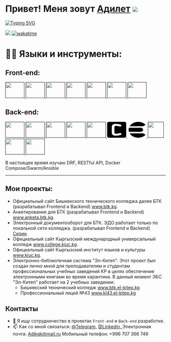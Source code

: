 <h1>Привет! Меня зовут <a href="#" target="_blank">Адилет</a> 
<img src="https://github.com/blackcater/blackcater/raw/main/images/Hi.gif" height="32"/></h1>

  [![Typing SVG](https://readme-typing-svg.herokuapp.com?duration=6500&multiline=true&width=550&lines=%D0%A3%D0%B2%D0%BB%D0%B5%D1%87%D0%B5%D0%BD%D0%BD%D1%8B%D0%B9+%D0%B1%D1%8D%D0%BA%D0%B5%D0%BD%D0%B4-%D1%80%D0%B0%D0%B7%D1%80%D0%B0%D0%B1%D0%BE%D1%82%D1%87%D0%B8%D0%BA+%D0%B8%D0%B7+%D0%9A%D1%8B%D1%80%D0%B3%D1%8B%D0%B7%D1%81%D1%82%D0%B0%D0%BD%D0%B0)](https://git.io/typing-svg)


<p align="center"> 

![](https://komarev.com/ghpvc/?username=wayupkg) [![wakatime](https://wakatime.com/badge/user/c849c5c4-a4d9-4421-8b1b-cd7c85741773.svg)](https://wakatime.com/@c849c5c4-a4d9-4421-8b1b-cd7c85741773)

</p>

# 👨‍💻 Языки и инструменты:
## Front-end:

<p align="left">
    <a href="" target="_blank">
      <img src="https://cdn.jsdelivr.net/gh/devicons/devicon/icons/html5/html5-plain-wordmark.svg" width="60" height="50"/>
    </a>
    <a href="" target="_blank">
      <img src="https://cdn.jsdelivr.net/gh/devicons/devicon/icons/css3/css3-plain-wordmark.svg" width="60" height="50"/>
    </a>
    <a href="" target="_blank">
      <img src="https://cdn.jsdelivr.net/gh/devicons/devicon/icons/sass/sass-original.svg" width="60" height="50"/>
    </a>
    <a href="" target="_blank">
      <img src="https://cdn.jsdelivr.net/gh/devicons/devicon/icons/gulp/gulp-plain.svg" width="60" height="50"/>
    </a>
    <a href="" target="_blank">
      <img src="https://cdn.jsdelivr.net/gh/devicons/devicon/icons/bootstrap/bootstrap-original.svg" width="60" height="50"/>
    </a>
    <a href="" target="_blank">
      <img src="https://cdn.jsdelivr.net/gh/devicons/devicon/icons/wordpress/wordpress-plain-wordmark.svg" width="60" height="50"/>
    </a>
    <a href="" target="_blank">
      <img src="https://cdn.jsdelivr.net/gh/devicons/devicon/icons/javascript/javascript-original.svg" width="60" height="50"/>
    </a>
</p>

## Back-end:

<p align="left">
    <a href="" target="_blank">
      <img src="https://cdn.jsdelivr.net/gh/devicons/devicon/icons/python/python-original.svg" width="60" height="50"/>
    </a>
    <a href="" target="_blank">
      <img src="https://cdn.jsdelivr.net/gh/devicons/devicon/icons/django/django-plain.svg" width="60" height="50"/>
    </a>
    <a href="" target="_blank">
      <img src="https://cdn.jsdelivr.net/gh/devicons/devicon/icons/flask/flask-original.svg" width="60" height="50"/>
    </a>
    <a href="" target="_blank">
      <img src="https://cdn.jsdelivr.net/gh/devicons/devicon/icons/mysql/mysql-plain.svg" width="60" height="50"/>
    </a>
    <a href="" target="_blank">
      <img src="https://cdn.jsdelivr.net/gh/devicons/devicon/icons/postgresql/postgresql-plain-wordmark.svg" width="60" height="50"/>
    </a>
     <a href="" target="_blank">
      <img src="./assets/celery.svg" width="60" height="50"/>
    </a>
    <a href="" target="_blank">
      <img src="./assets/elasticsearch.svg" width="60" height="50"/>
    </a>
    <a href="" target="_blank">
      <img src="https://cdn.jsdelivr.net/gh/devicons/devicon/icons/docker/docker-original-wordmark.svg" width="50" height="50"/>
    </a>
    <a href="" target="_blank">
      <img src="https://cdn.jsdelivr.net/gh/devicons/devicon/icons/linux/linux-original.svg" width="60" height="50"/>
    </a>
    <a href="" target="_blank">
      <img src="https://cdn.jsdelivr.net/gh/devicons/devicon/icons/nginx/nginx-original.svg" width="60" height="50"/>
    </a>
</p>

В настоящее время изучаю DRF, RESTful API, Docker Compose/Swarm/Ansible

<hr>

## Мои проекты:
  - Официальный сайт Бишкекского технического колледжа далее БТК (разрабатывал Frontend и Backend) <a href="https://btk.kg/" target="_blank">www.btk.kg</a>.
  - Анкетирование для БТК (разрабатывал Frontend и Backend) <a href="https://anketa.btk.kg/" target="_blank">www.anketa.btk.kg</a>.
  - Электронный документооборот для БТК. ЭДО работает только по локальной сети колледжа. (разрабатывал Frontend и Backend) <a href="https://drive.google.com/file/d/1pav6N7UFc6cbE9fJqhN4fQNThgfqSYer/view?usp=sharing" target="_blank">Скрин</a>. 
  - Официальный сайт Кыргызский международный универсальный колледж <a href="https://college.kiuc.kg/" target="_blank">www.college.kiuc.kg</a>.
  - Официальный сайт Кыргызский институт языков и культуры <a href="https://kiuc.kg/" target="_blank">www.kiuc.kg</a>.
  - Электронно-библиотечная система "Эл-Китеп". Этот проект был создан лично мной для преподавателям и студентам профессиональных учебных заведений КР в целях обеспечение электронными книгами во время карантина. В данный момент ЭБС "Эл-Китеп" работает на 2 учебных заведении:
    -  Бишкекский технический колледж <a href="https://btk.el-kitep.kg/" target="_blank">www.btk.el-kitep.kg</a>
    -  Профессиональный лицей №43 <a href="https://kl43.el-kitep.kg/" target="_blank">www.kl43.el-kitep.kg</a>


## Контакты
  - 👯 Я ищу сотрудничество в проектах `Front-end` и `Back-end` разработке.
- 📫 Как со мной связаться: <a href="https://t.me/WayupKG">@Telegram,</a> <a href="https://linkedin.com/in/wayupkg/">@Linkedin, </a> Электронная почта: Adikgk@mail.ru
Мобильный телефон: +996 707 366 749
